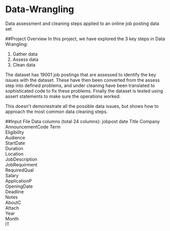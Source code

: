 # Data-Wrangling
Data assessment and cleaning steps applied to an online job posting data set

##Project Overview
In this project, we have explored the 3 key steps in Data Wrangling:
1. Gather data
2. Assess data
3. Clean data 

The dataset has 19001 job postings that are assessed to identify the key issues with the dataset. These have then been converted from the assess step into defined problems, and under cleaning have been translated to sophisticated code to fix these problems.
Finally the dataset is tested using assert statements to make sure the operations worked.

This doesn't demonestrate all the possible data issues, but shows how to approach the most common data cleaning steps.

##Input File
Data columns (total 24 columns):
jobpost
date
Title
Company
AnnouncementCode
Term            
Eligibility     
Audience        
StartDate       
Duration        
Location        
JobDescription  
JobRequirment   
RequiredQual    
Salary          
ApplicationP    
OpeningDate     
Deadline        
Notes           
AboutC          
Attach          
Year            
Month           
IT      

